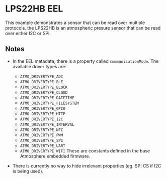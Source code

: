 # LPS22HB EEL
This example demonstrates a sensor that can be read over multiple protocols. the LPS22HB is an atmospheric presure sensor that can be read over either I2C or SPI.

## Notes
* In the EEL metadata, there is a property called `communicationMode`. The available driver types are:
    - `ATMO_DRIVERTYPE_ADC`
    - `ATMO_DRIVERTYPE_BLE`
    - `ATMO_DRIVERTYPE_BLOCK`
    - `ATMO_DRIVERTYPE_CLOUD`
    - `ATMO_DRIVERTYPE_DATETIME`
    - `ATMO_DRIVERTYPE_FILESYSTEM`
    - `ATMO_DRIVERTYPE_GPIO`
    - `ATMO_DRIVERTYPE_HTTP`
    - `ATMO_DRIVERTYPE_I2C`
    - `ATMO_DRIVERTYPE_INTERVAL`
    - `ATMO_DRIVERTYPE_NFC`
    - `ATMO_DRIVERTYPE_PWM`
    - `ATMO_DRIVERTYPE_SPI`
    - `ATMO_DRIVERTYPE_UART`
    - `ATMO_DRIVERTYPE_WIFI`
    These are constants defined in the base Atmosphere embedded firmware. 

* There is currently no way to hide irrelevant properties (eg. SPI CS if I2C is being used).

